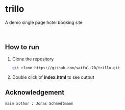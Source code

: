 # trillo
<p> A demo single page hotel booking site </p>

<br>

## How to run 
1. Clone the repository

    ```sh
    git clone https://github.com/saiful-70/trillo.git
    ```

2. Double click of __index.html__ to see output

## Acknowledgement
    main aothor : Jonas Schmedtmann
